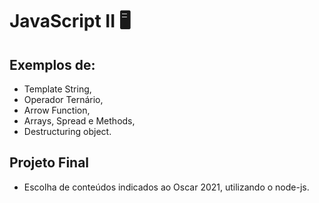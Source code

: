 # JavaScript II :desktop_computer:



## Exemplos de:

- Template String,
- Operador Ternário,
- Arrow Function,
- Arrays, Spread e Methods,
- Destructuring object.



## Projeto Final

- Escolha de conteúdos indicados ao Oscar 2021, utilizando o node-js.









